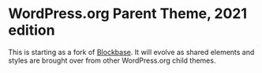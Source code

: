 # WordPress.org Parent Theme, 2021 edition

This is starting as a fork of [Blockbase](https://github.com/Automattic/themes/tree/trunk/blockbase). It will evolve as shared elements and styles are brought over from other WordPress.org child themes.
